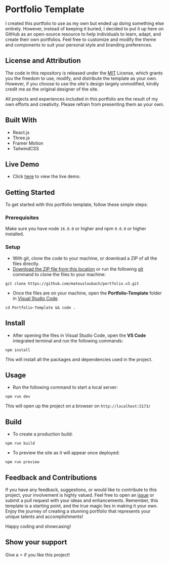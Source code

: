 # Portfolio Template

I created this portfolio to use as my own but ended up doing something else entirely. However, instead of keeping it buried, I decided to put it up here on GitHub as an open-source resource to help individuals to learn, adapt, and create their own portfolios. Feel free to customize and modify the theme and components to suit your personal style and branding preferences.

## License and Attribution

The code in this repository is released under the [MIT](LICENSE) License, which grants you the freedom to use, modify, and distribute the template as your own. However, if you choose to use the site's design largely unmodified, kindly credit me as the original designer of the site.

All projects and experiences included in this portfolio are the result of my own efforts and creativity. Please refrain from presenting them as your own.

## Built With

- React.js
- Three.js
- Framer Motion
- TailwindCSS

## Live Demo

- Click [here]([https://shaq-portfolio.netlify.app/](https://mateusloubach-v3.vercel.app/)) to view the live demo.

## Getting Started

To get started with this portfolio template, follow these simple steps:

### Prerequisites

Make sure you have node `16.0.0` or higher and npm `9.0.0` or higher installed.

### Setup

- With git, clone the code to your machine, or download a ZIP of all the files directly.
- [Download the ZIP file from this location](https://github.com/shaqdeff/Portfolio-Template/archive/refs/heads/main.zip) or run the following [git](https://git-scm.com/) command to clone the files to your machine:

```
git clone https://github.com/mateusloubach/portfolio.v3.git
```

- Once the files are on your machine, open the **Portfolio-Template** folder in [Visual Studio Code](https://code.visualstudio.com/download).

```
cd Portfolio-Template && code .
```

## Install

- After opening the files in Visual Studio Code, open the **VS Code** integrated terminal and run the following commands:

```
npm install
```

This will install all the packages and dependencies used in the project.

## Usage

- Run the following command to start a local server:

```
npm run dev
```

This will open up the project on a browser on `http://localhost:5173/`

## Build

- To create a production build:

```
npm run build
```

- To preview the site as it will appear once deployed:

```
npm run preview
```

## Feedback and Contributions

If you have any feedback, suggestions, or would like to contribute to this project, your involvement is highly valued. Feel free to open an [issue](../../issues/) or submit a pull request with your ideas and enhancements. Remember, this template is a starting point, and the true magic lies in making it your own. Enjoy the journey of creating a stunning portfolio that represents your unique talents and accomplishments!

Happy coding and showcasing!

## Show your support

Give a ⭐️ if you like this project!
